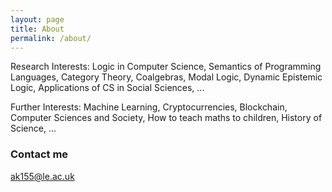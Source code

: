 ```yaml
---
layout: page
title: About
permalink: /about/
---
```


Research Interests: Logic in Computer Science, Semantics of Programming Languages, Category Theory, Coalgebras, Modal Logic, Dynamic Epistemic Logic, Applications of CS in Social Sciences, ...

Further Interests: Machine Learning, Cryptocurrencies, Blockchain, Computer Sciences and Society, How to teach maths to children, History of Science, ...

### Contact me

[ak155@le.ac.uk](mailto:ak155@le.ac.uk)

